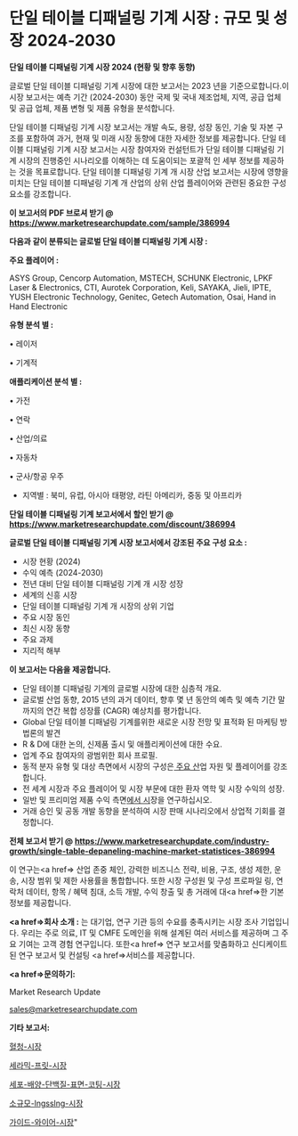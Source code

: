 # 단일 테이블 디패널링 기계 시장 : 규모 및 성장 2024-2030

<strong>단일 테이블 디패널링 기계 시장 2024 (현황 및 향후 동향)</strong>

글로벌 단일 테이블 디패널링 기계 시장에 대한 보고서는 2023 년을 기준으로합니다.이 시장 보고서는 예측 기간 (2024-2030) 동안 국제 및 국내 제조업체, 지역, 공급 업체 및 공급 업체, 제품 변형 및 제품 유형을 분석합니다.

단일 테이블 디패널링 기계 시장 보고서는 개발 속도, 용량, 성장 동인, 기술 및 자본 구조를 포함하여 과거, 현재 및 미래 시장 동향에 대한 자세한 정보를 제공합니다. 단일 테이블 디패널링 기계 시장 보고서는 시장 참여자와 컨설턴트가 단일 테이블 디패널링 기계 시장의 진행중인 시나리오를 이해하는 데 도움이되는 포괄적 인 세부 정보를 제공하는 것을 목표로합니다. 단일 테이블 디패널링 기계 개 시장 산업 보고서는 시장에 영향을 미치는 단일 테이블 디패널링 기계 개 산업의 상위 산업 플레이어와 관련된 중요한 구성 요소를 강조합니다.



<strong>이 보고서의 PDF 브로셔 받기 @ <a href=https://www.marketresearchupdate.com/sample/386994>https://www.marketresearchupdate.com/sample/386994</a></strong>



<strong>다음과 같이 분류되는 글로벌 단일 테이블 디패널링 기계 시장 :</strong>



<strong>주요 플레이어 :</strong>

ASYS Group, Cencorp Automation, MSTECH, SCHUNK Electronic, LPKF Laser & Electronics, CTI, Aurotek Corporation, Keli, SAYAKA, Jieli, IPTE, YUSH Electronic Technology, Genitec, Getech Automation, Osai, Hand in Hand Electronic



<strong>유형 분석 별 :</strong>

• 레이저

• 기계적



<strong>애플리케이션 분석 별 :</strong>

• 가전

• 연락

• 산업/의료

• 자동차

• 군사/항공 우주

<ul>
  <li>지역별 : 북미, 유럽, 아시아 태평양, 라틴 아메리카, 중동 및 아프리카</li>
</ul>


<strong>단일 테이블 디패널링 기계 보고서에서 할인 받기 @ <a href=https://www.marketresearchupdate.com/discount/386994>https://www.marketresearchupdate.com/discount/386994</a></strong>



<strong>글로벌 단일 테이블 디패널링 기계 시장 보고서에서 강조된 주요 구성 요소 :</strong>
<ul>
  <li>시장 현황 (2024)</li>
  <li>수익 예측 (2024-2030)</li>
  <li>전년 대비 단일 테이블 디패널링 기계 개 시장 성장</li>
  <li>세계의 신흥 시장</li>
  <li>단일 테이블 디패널링 기계 개 시장의 상위 기업</li>
  <li>주요 시장 동인</li>
  <li>최신 시장 동향</li>
  <li>주요 과제</li>
  <li>지리적 해부</li>
</ul>


<strong>이 보고서는 다음을 제공합니다.</strong>
<ul>
  <li>단일 테이블 디패널링 기계의 글로벌 시장에 대한 심층적 개요.</li>
  <li>글로벌 산업 동향, 2015 년의 과거 데이터, 향후 몇 년 동안의 예측 및 예측 기간 말까지의 연간 복합 성장률 (CAGR) 예상치를 평가합니다.</li>
  <li>Global 단일 테이블 디패널링 기계를위한 새로운 시장 전망 및 표적화 된 마케팅 방법론의 발견</li>
  <li>R &amp; D에 대한 논의, 신제품 출시 및 애플리케이션에 대한 수요.</li>
  <li>업계 주요 참여자의 광범위한 회사 프로필.</li>
  <li>동적 분자 유형 및 대상 측면에서 시장의 구성은<a href=> 주요 산</a>업 자원 및 플레이어를 강조합니다.</li>
  <li>전 세계 시장과 주요 플레이어 및 시장 부문에 대한 환자 역학 및 시장 수익의 성장.</li>
  <li>일반 및 프리미엄 제품 수익 측면<a href=>에서 시</a>장을 연구하십시오.</li>
  <li>거래 승인 및 공동 개발 동향을 분석하여 시장 판매 시나리오에서 상업적 기회를 결정합니다.</li>
</ul>



<strong>전체 보고서 받기 @ <a href=https://www.marketresearchupdate.com/industry-growth/single-table-depaneling-machine-market-statistices-386994>https://www.marketresearchupdate.com/industry-growth/single-table-depaneling-machine-market-statistices-386994</a></strong>

이 연구는<a href=> 산업 존중</a> 체인, 강력한 비즈니스 전략, 비용, 구조, 생성 제한, 운송, 시장 범위 및 제한 사용률을 통합합니다. 또한 시장 구성원 및 구성 프로파일 링, 연락처 데이터, 항목 / 혜택 침대, 소득 개발, 수익 창출 및 총 거래에 대<a href=>한 기본 </a>정보를 제공합니다.



<strong><a href=>회사 소</a>개 :</strong>
는 대기업, 연구 기관 등의 수요를 충족시키는 시장 조사 기업입니다. 우리는 주로 의료, IT 및 CMFE 도메인을 위해 설계된 여러 서비스를 제공하며 그 주요 기여는 고객 경험 연구입니다. 또한<a href=> 연구 보</a>고서를 맞춤화하고 신디케이트 된 연구 보고서 및 컨설팅 <a href=>서비스</a>를 제공합니다.



<strong><a href=>문의하기:</a></strong>

Market Research Update

sales@marketresearchupdate.com



<strong>기타 보고서:</strong>

<a href=https://www.linkedin.com/pulse/혈청-시장-경쟁-분석-및-성장-잠재력-2029-market-matrix-musings-analysis/>혈청-시장</a>

<a href=https://www.linkedin.com/pulse/세라믹-프릿-시장-진입-전략-및-위험-평가2029년-survey-spotlight-pro-24-analysis-99sgf/>세라믹-프릿-시장</a>

<a href=https://www.linkedin.com/pulse/세포-배양-단백질-표면-코팅-시장-동향-및-성장-전망-data-dive-diaries-24-analysis-ta1pf/>세포-배양-단백질-표면-코팅-시장</a>

<a href=https://www.linkedin.com/pulse/소규모-lngsslng-시장-동향-및-성장-전망-analytics-avenue-adventures-24-ana-3bisf/>소규모-lngsslng-시장</a>

<a href=https://www.linkedin.com/pulse/가이드-와이어-시장-동향-및-성장-전망-analytics-alchemy-360-analysis-f79zf/>가이드-와이어-시장</a>"
